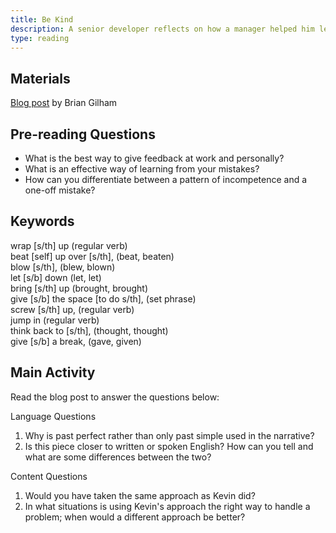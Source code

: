 ```yaml
---
title: Be Kind
description: A senior developer reflects on how a manager helped him learn from an early mistake.
type: reading
---
```


## Materials

[Blog post][0] by Brian Gilham

## Pre-reading Questions

- What is the best way to give feedback at work and personally?  
- What is an effective way of learning from your mistakes?  
- How can you differentiate between a pattern of incompetence and a one-off mistake?

## Keywords

wrap [s/th] up (regular verb)  
beat [self] up over [s/th], (beat, beaten)  
blow [s/th], (blew, blown)  
let [s/b] down (let, let)  
bring [s/th] up (brought, brought)  
give [s/b] the space [to do s/th], (set phrase)  
screw [s/th] up, (regular verb)  
jump in (regular verb)  
think back to [s/th], (thought, thought)  
give [s/b] a break, (gave, given)  

## Main Activity

Read the blog post to answer the questions below:

Language Questions

1. Why is past perfect rather than only past simple used in the narrative?   
2. Is this piece closer to written or spoken English? How can you tell and what are some differences between the two?  

Content Questions

1. Would you have taken the same approach as Kevin did?  
2. In what situations is using Kevin's approach the right way to handle a problem; when would a different approach be better?

[0]: https://www.briangilham.com/blog/2016/10/10/be-kind
